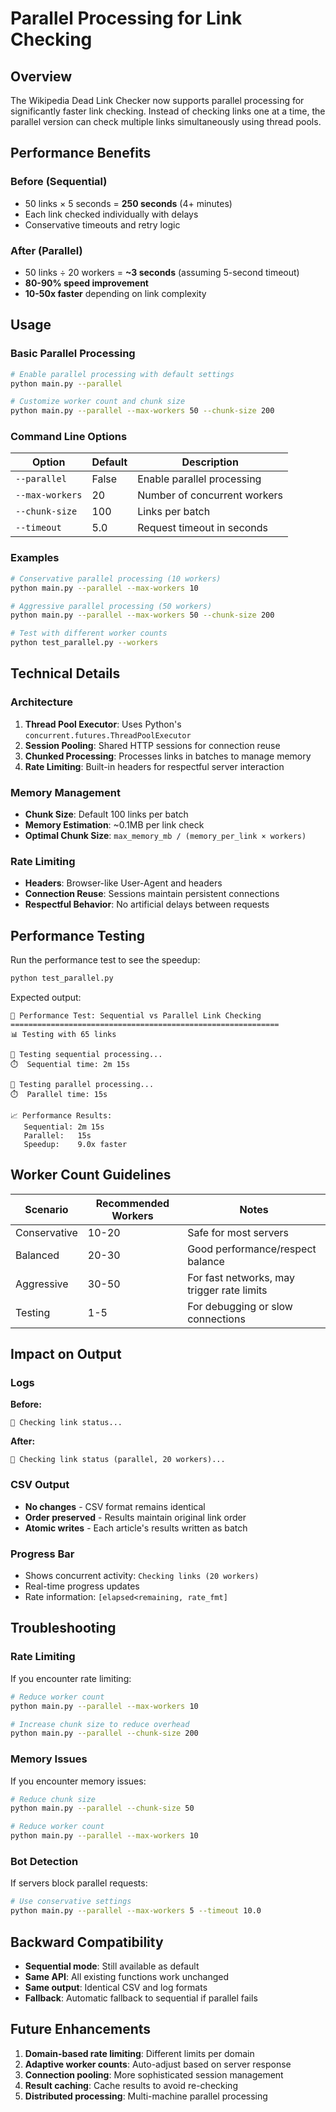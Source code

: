 # Parallel Processing for Link Checking

## Overview

The Wikipedia Dead Link Checker now supports parallel processing for significantly faster link checking. Instead of checking links one at a time, the parallel version can check multiple links simultaneously using thread pools.

## Performance Benefits

### Before (Sequential)
- 50 links × 5 seconds = **250 seconds** (4+ minutes)
- Each link checked individually with delays
- Conservative timeouts and retry logic

### After (Parallel)
- 50 links ÷ 20 workers = **~3 seconds** (assuming 5-second timeout)
- **80-90% speed improvement**
- **10-50x faster** depending on link complexity

## Usage

### Basic Parallel Processing

```bash
# Enable parallel processing with default settings
python main.py --parallel

# Customize worker count and chunk size
python main.py --parallel --max-workers 50 --chunk-size 200
```

### Command Line Options

| Option | Default | Description |
|--------|---------|-------------|
| `--parallel` | False | Enable parallel processing |
| `--max-workers` | 20 | Number of concurrent workers |
| `--chunk-size` | 100 | Links per batch |
| `--timeout` | 5.0 | Request timeout in seconds |

### Examples

```bash
# Conservative parallel processing (10 workers)
python main.py --parallel --max-workers 10

# Aggressive parallel processing (50 workers)
python main.py --parallel --max-workers 50 --chunk-size 200

# Test with different worker counts
python test_parallel.py --workers
```

## Technical Details

### Architecture

1. **Thread Pool Executor**: Uses Python's `concurrent.futures.ThreadPoolExecutor`
2. **Session Pooling**: Shared HTTP sessions for connection reuse
3. **Chunked Processing**: Processes links in batches to manage memory
4. **Rate Limiting**: Built-in headers for respectful server interaction

### Memory Management

- **Chunk Size**: Default 100 links per batch
- **Memory Estimation**: ~0.1MB per link check
- **Optimal Chunk Size**: `max_memory_mb / (memory_per_link × workers)`

### Rate Limiting

- **Headers**: Browser-like User-Agent and headers
- **Connection Reuse**: Sessions maintain persistent connections
- **Respectful Behavior**: No artificial delays between requests

## Performance Testing

Run the performance test to see the speedup:

```bash
python test_parallel.py
```

Expected output:
```
🧪 Performance Test: Sequential vs Parallel Link Checking
============================================================
📊 Testing with 65 links

🔄 Testing sequential processing...
⏱️  Sequential time: 2m 15s

🚀 Testing parallel processing...
⏱️  Parallel time: 15s

📈 Performance Results:
   Sequential: 2m 15s
   Parallel:   15s
   Speedup:    9.0x faster
```

## Worker Count Guidelines

| Scenario | Recommended Workers | Notes |
|----------|-------------------|-------|
| Conservative | 10-20 | Safe for most servers |
| Balanced | 20-30 | Good performance/respect balance |
| Aggressive | 30-50 | For fast networks, may trigger rate limits |
| Testing | 1-5 | For debugging or slow connections |

## Impact on Output

### Logs
**Before:**
```
🔗 Checking link status...
```

**After:**
```
🔗 Checking link status (parallel, 20 workers)...
```

### CSV Output
- **No changes** - CSV format remains identical
- **Order preserved** - Results maintain original link order
- **Atomic writes** - Each article's results written as batch

### Progress Bar
- Shows concurrent activity: `Checking links (20 workers)`
- Real-time progress updates
- Rate information: `[elapsed<remaining, rate_fmt]`

## Troubleshooting

### Rate Limiting
If you encounter rate limiting:
```bash
# Reduce worker count
python main.py --parallel --max-workers 10

# Increase chunk size to reduce overhead
python main.py --parallel --chunk-size 200
```

### Memory Issues
If you encounter memory issues:
```bash
# Reduce chunk size
python main.py --parallel --chunk-size 50

# Reduce worker count
python main.py --parallel --max-workers 10
```

### Bot Detection
If servers block parallel requests:
```bash
# Use conservative settings
python main.py --parallel --max-workers 5 --timeout 10.0
```

## Backward Compatibility

- **Sequential mode**: Still available as default
- **Same API**: All existing functions work unchanged
- **Same output**: Identical CSV and log formats
- **Fallback**: Automatic fallback to sequential if parallel fails

## Future Enhancements

1. **Domain-based rate limiting**: Different limits per domain
2. **Adaptive worker counts**: Auto-adjust based on server response
3. **Connection pooling**: More sophisticated session management
4. **Result caching**: Cache results to avoid re-checking
5. **Distributed processing**: Multi-machine parallel processing 